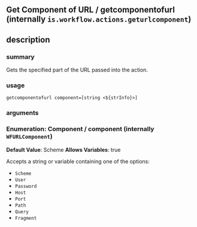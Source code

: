 
## Get Component of URL / getcomponentofurl (internally `is.workflow.actions.geturlcomponent`)



## description
### summary
Gets the specified part of the URL passed into the action.


### usage
`getcomponentofurl component=[string <${strInfo}>]`

### arguments
### Enumeration: Component / component (internally `WFURLComponent`)
**Default Value**: Scheme
**Allows Variables**: true


Accepts a string 
or variable
containing one of the options:

- `Scheme`
- `User`
- `Password`
- `Host`
- `Port`
- `Path`
- `Query`
- `Fragment`

